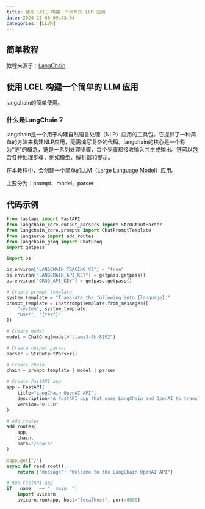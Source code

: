 ```yaml
---
title: 使用 LCEL 构建一个简单的 LLM 应用
date: 2024-11-06 09:43:04
categories: [LLVM]
---
```


## 简单教程
教程来源于：[LangChain](https://www.langchain.com.cn/docs/tutorials/llm_chain/)

## 使用 LCEL 构建一个简单的 LLM 应用

langchain的简单使用。

### 什么是LangChain？
langchain是一个用于构建自然语言处理（NLP）应用的工具包。它提供了一种简单的方法来构建NLP应用，无需编写复杂的代码。langchain的核心是一个称为“链”的概念，链是一系列处理步骤，每个步骤都接收输入并生成输出。链可以包含各种处理步骤，例如模型、解析器和提示。

在本教程中，会创建一个简单的LLM（Large Language Model）应用。

主要分为：prompt、model、parser


## 代码示例

```python
from fastapi import FastAPI
from langchain_core.output_parsers import StrOutputParser
from langchain_core.prompts import ChatPromptTemplate
from langserve import add_routes
from langchain_groq import ChatGroq
import getpass

import os

os.environ["LANGCHAIN_TRACING_V2"] = "true"
os.environ["LANGCHAIN_API_KEY"] = getpass.getpass()
os.environ["GROQ_API_KEY"] = getpass.getpass()

# Create prompt template
system_template = "Translate the following into {language}:"
prompt_template = ChatPromptTemplate.from_messages([
    "system", system_template,
    "user", "{text}"
])

# Create model
model = ChatGroq(model="llama3-8b-8192")

# Create output parser
parser = StrOutputParser()

# Create chain
chain = prompt_template | model | parser

# Create FastAPI app
app = FastAPI(
    title="LangChain OpenAI API",
    description="A FastAPI app that uses LangChain and OpenAI to translate text.",
    version="0.1.0"
)

# Add routes
add_routes(
    app,
    chain,
    path="/chain"
)

@app.get("/")
async def read_root():
    return {"message": "Welcome to the LangChain OpenAI API"}

# Run FastAPI app
if __name__ == "__main__":
    import uvicorn
    uvicorn.run(app, host="localhost", port=8000)
```